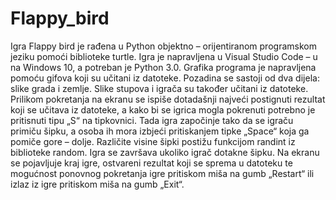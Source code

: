 # Flappy_bird

Igra Flappy bird je rađena u Python objektno – orijentiranom programskom jeziku pomoći biblioteke turtle. 
Igra je napravljena u Visual Studio Code – u na Windows 10, a potreban je Python 3.0.
Grafika programa je napravljena pomoću gifova koji su učitani iz datoteke. 
Pozadina se sastoji od dva dijela: slike grada i zemlje. 
Slike stupova i igrača su također učitani iz datoteke.
Prilikom pokretanja na ekranu se ispiše dotadašnji najveći postignuti rezultat koji se učitava iz datoteke, a kako bi se igrica mogla pokrenuti potrebno je pritisnuti tipu „S“ na tipkovnici. 
Tada igra započinje tako da se igraču primiču šipku, a osoba ih mora izbjeći pritiskanjem tipke „Space“ koja ga pomiče gore – dolje. 
Različite visine šipki postižu funkcijom randint iz biblioteke random. 
Igra se završava ukoliko igrač dotakne šipku. 
Na ekranu se pojavljuje kraj igre, ostvareni rezultat koji se sprema u datoteku te mogućnost ponovnog pokretanja igre pritiskom miša na gumb „Restart“ ili izlaz iz igre pritiskom miša na gumb „Exit“.

